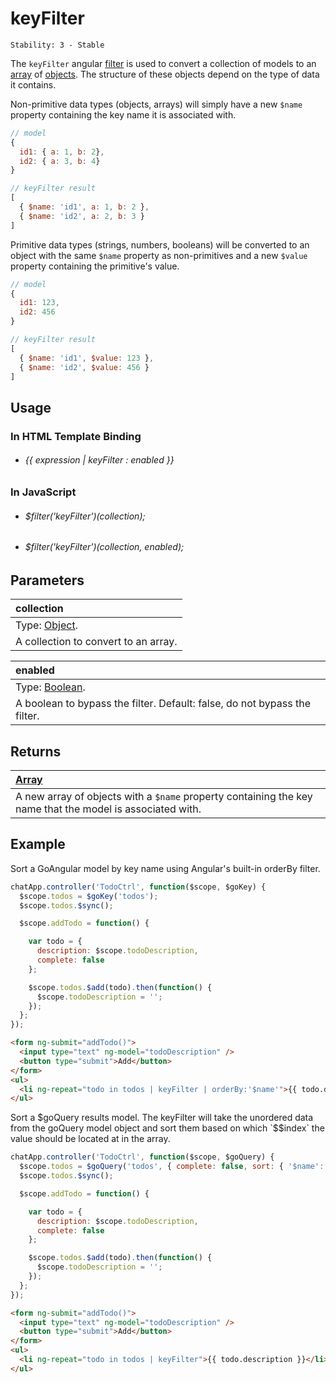 # keyFilter

```
Stability: 3 - Stable
```

The `keyFilter` angular [filter]() is used to convert a collection of models to an
[array](https://developer.mozilla.org/en-US/docs/Web/JavaScript/Reference/Global_Objects/Array)
of [objects](https://developer.mozilla.org/en-US/docs/Web/JavaScript/Reference/Global_Objects/Object).
The structure of these objects depend on the type of data it contains.

Non-primitive data types (objects, arrays) will simply have a new `$name`
property containing the key name it is associated with.

```js
// model
{
  id1: { a: 1, b: 2},
  id2: { a: 3, b: 4}
}

// keyFilter result
[
  { $name: 'id1', a: 1, b: 2 },
  { $name: 'id2', a: 2, b: 3 }
]
```

Primitive data types (strings, numbers, booleans) will be converted to an object
with the same `$name` property as non-primitives and a new `$value` property
containing the primitive's value.

```js
// model
{
  id1: 123,
  id2: 456
}

// keyFilter result
[
  { $name: 'id1', $value: 123 },
  { $name: 'id2', $value: 456 }
]
```

## Usage

### In HTML Template Binding

- ###### {{ expression | keyFilter : enabled }}

### In JavaScript

- ###### $filter('keyFilter')(collection);
- ###### $filter('keyFilter')(collection, enabled);

## Parameters

| collection |
|:---|
| Type: [Object](https://developer.mozilla.org/en-US/docs/Web/JavaScript/Reference/Global_Objects/Object). |
| A collection to convert to an array. |

| enabled |
|:---|
| Type: [Boolean](https://developer.mozilla.org/en-US/docs/Web/JavaScript/Reference/Global_Objects/Boolean). |
| A boolean to bypass the filter. Default: false, do not bypass the filter. |

## Returns

| [Array](https://developer.mozilla.org/en-US/docs/Web/JavaScript/Reference/Global_Objects/Array) |
| :--|
| A new array of objects with a `$name` property containing the key name that the model is associated with. |

## Example

Sort a GoAngular model by key name using Angular's built-in orderBy filter.

```js
chatApp.controller('TodoCtrl', function($scope, $goKey) {
  $scope.todos = $goKey('todos');
  $scope.todos.$sync();

  $scope.addTodo = function() {

    var todo = {
      description: $scope.todoDescription,
      complete: false
    };

    $scope.todos.$add(todo).then(function() {
      $scope.todoDescription = '';
    });
  };
});
```

```html
<form ng-submit="addTodo()">
  <input type="text" ng-model="todoDescription" />
  <button type="submit">Add</button>
</form>
<ul>
  <li ng-repeat="todo in todos | keyFilter | orderBy:'$name'">{{ todo.description }}</li>
</ul>
```

Sort a $goQuery results model. The keyFilter will take the unordered data from
the goQuery model object and sort them based on which `$$index` the value
should be located at in the array.

```js
chatApp.controller('TodoCtrl', function($scope, $goQuery) {
  $scope.todos = $goQuery('todos', { complete: false, sort: { '$name': 'desc' } });
  $scope.todos.$sync();

  $scope.addTodo = function() {

    var todo = {
      description: $scope.todoDescription,
      complete: false
    };

    $scope.todos.$add(todo).then(function() {
      $scope.todoDescription = '';
    });
  };
});
```

```html
<form ng-submit="addTodo()">
  <input type="text" ng-model="todoDescription" />
  <button type="submit">Add</button>
</form>
<ul>
  <li ng-repeat="todo in todos | keyFilter">{{ todo.description }}</li>
</ul>
```
